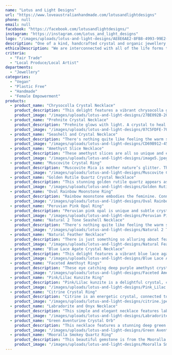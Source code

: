 ```yaml
---
name: "Lotus and Light Designs"
url: "https://www.loveaustralianhandmade.com/lotusandlightdesigns"
phone: null
email: null
facebook: "https://facebook.com/lotusandlightdesigns/"
instagram: "https://instagram.com/Lotus_and_light_designs"
logo: "/images/uploads/lotus-and-light-designs/AE8E6AE2-8FB8-4993-99E2-76D87F01BC86.jpeg"
description: "One of a kind, handcrafted crystal and organic jewellery designed to celebrate the unique and divine gifts the natural world provides us with. Intentional, slow made and sustainable jewellery to adorn yourself with everyday, connecting you to the natural world and reminding you to live the life of your dreams. I use recycled copper and ethically sourced crystals, feathers and shells in my designs."
ethicalDescription: "We are interconnected with all of the life forms that inhabit this magical place, that we temporarily call home. And I am constantly inspired, in awe of and appreciative of the unique and wonderful world we live within. I have always connected jewellery with my life experiences, as each piece comes with its own story and memory that I treasure. For this reason, I chose to turn my passion for the natural world and jewellery into a small handmade business. Each piece of jewellery takes 2-4 days to complete, from hand shaping and hammering the ring bands or bezels for the pendants, to choosing and sourcing crystals from ethical sellers. I also use recycled copper for my work to reduce my environmental impact. I spend time searching for fallen leaves, branches, shed feathers and seashells that I can incorporate into my designs, so all of my organic pieces are completely natural. Nature is a tapestry of inspiring and imaginative artwork, and I use simple designs to showcase the beauty of each crystal or piece of organic material I feature in my work. Each piece of my jewellery is an invitation. To slowdown, appreciate simplicity and be inspired by the wonder of the natural world. I hope my jewellery also becomes a part of your story and holds many treasured memories and moments."
criteria:
  - "Fair Trade"
  - "Local Produce/Local Artist"
departments:
  - "Jewellery"
categories:
  - "Vegan"
  - "Plastic Free"
  - "Handmade"
  - "Female Empowerment"
products:
  - product_name: "Chrysocolla Crystal Necklace"
    product_description: "This delight features a vibrant chrysocolla gemstone set in copper on a dainty copper chain. \n\nThe energy of chrysocolla is that of the goddess, her strength, wisdom and balance. Bringing the masculine and feminine into alignment, whilst focussing the mind and allowing you to speak your heart. \n\nThe crystal pendant is 3cm long and 1.5cm wide. The copper chain is 44cm long, and sealed to prevent any tarnishing or interaction with the skin. \n\nI have set this necklace through the process of electroforming. I begin by preparing the crystal and creating the bail for the necklace, which the chain will pass through. Once I am happy with the setting, I paint a conductive paint onto the parts of the crystal I need the copper to plate onto. The next step is protecting the rest of the crystal with a temporary sealant. Once I have completed these steps, I’m finally ready to put the crystal into my electroforming solution, and use electricity to move copper from one place to another. This process can take anywhere from 24-48 hours, and requires constant monitoring to ensure the process is smooth, and does not happen too quickly, as this affects the quality of the plating. Once the piece is ready, I clean it, remove any sealant from the crystal and finally, sand and polish the copper before adding a chain to finish the necklace. \n\nIt’s quite a process from beginning with a raw crystal, to the finished result and one that I absolutely love. I hope that you treasure your new piece of jewellery for a long time to come."
    product_image: "/images/uploads/lotus-and-light-designs/27BE092B-20AF-4399-AC2A-D3F0734F9019.jpeg"
  - product_name: "Prehnite Crystal Necklace"
    product_description: "Prehnite glows with light. A crystal to heal the healer, this beautiful gem has epidote inclusions, and instills unconditional love while healing your heart, and helping you to work through deep seated fears, removing any unease. \n\nI have set this necklace through the process of electroforming. I begin by preparing the crystal and creating the bail for the necklace, which the chain will pass through. Once I am happy with the setting, I paint a conductive paint onto the parts of the crystal I need the copper to plate onto. The next step is protecting the rest of the crystal with a temporary sealant. Once I have completed these steps, I’m finally ready to put the crystal into my electroforming solution, and use electricity to move copper from one place to another. This process can take anywhere from 24-48 hours, and requires constant monitoring to ensure the process is smooth, and does not happen too quickly, as this affects the quality of the plating. Once the piece is ready, I clean it, remove any sealant from the crystal and finally, sand and polish the copper and add a chain and clasp and its finished!! \n\nIt’s quite a process from beginning with a raw crystal, to the finished result and one that I absolutely love. I hope that you treasure your new piece of jewellery for a long time to come. \n\nThis necklace is 43cm long including the clasp, and the crystal is 3cm by 2cm."
    product_image: "/images/uploads/lotus-and-light-designs/07C5FDFE-70D1-4D89-A56B-32DC46792D5D.jpeg"
  - product_name: "Seashell and Crystal Necklace"
    product_description: "There's nothing quite like feeling the warm sand between your toes and watching the waves crash on the shore, with the sunlight glistening on the water, it's basically heaven! For those times you are unable to lose yourself at the beach, this beautiful and one of a kind seashell necklace has you covered. \n\nThis handknotted necklace features, amazonite, citrine and sunstone, with a natural seashell encased in copper. The necklace is51cm long and the shell is 2.5cm wide and 2cm tall. \n\nThis beauty has the calming and optimistic energies of these gems, combined with the courage to speak your truth, while empowering you to remain true to yourself. \n\nThe necklace is finished with a silver toggle clasp and sits between the collar bones. \n\nMany thanks for viewing my work. Each piece is handmade with care and gratitude for these natural gifts I am fortunate to create with."
    product_image: "/images/uploads/lotus-and-light-designs/CD69B912-45B6-4FB9-8BF8-FE91E86AEFC0.jpeg"
  - product_name: "Amethyst Slice Necklace"
    product_description: "These amethyst slices are all so unique and eye catching. Portals to another world! When I saw these incredibly unique and imperfectly shaped amethyst slices I basically had to have them all! \n\nI absolutely love their geometric patterns and how the copper sets off the beautiful layers of deep purple amethyst and quartz. \n\nAvailable with with a black adjustable cord necklace or copper chain. The copper chain necklace is 51cm including the clasp. \n\nAmethyst connects to our crown chakra, our source energy, giving us faith in ourselves, our confidence and intuition. It will support you in forming and achieving your goals, and working toward them."
    product_image: "/images/uploads/lotus-and-light-designs/image5.jpeg"
  - product_name: "Muscovite Crystal Ring"
    product_description: "Muscovite Mica is mother nature’s glitter. This ring features a soft red/pink hued crystal with silver glitter through it depending on the light. It’s a magical and otherworldly energy that softly reminds you of the magic in your life, and reminds you to connect to all parts of your mind and spirit. This crystal will help you remain in the present moment, melting any tensions away. If you have been unintentionally holding yourself back, muscovite will help you dissolve any blocks and help you learn from your past experiences as you create a different future, using your innate gifts. The crystal is 8mm wide and 13mm long. \n\nI have set this ring through the process of electroforming. I begin by preparing the crystal and making the ring band from copper. Once I am happy with the setting, I paint a conductive paint onto the parts of the crystal I need the copper to plate onto. The next step is protecting the rest of the crystal with a temporary sealant. Once I have completed these steps, I’m finally ready to put the crystal into my electroforming solution, and use electricity to move copper from one place to another. This process can take anywhere from 24-48 hours, and requires constant monitoring to ensure the process is smooth, and does not happen too quickly, as this affects the quality of the plating. Once the piece is ready, I clean it, remove any sealant from the crystal and finally, sand and polish the copper to complete the ring.\n\nIt’s quite a process from beginning with a raw crystal, to the finished result and one that I absolutely love. I hope that you treasure your new piece of jewellery for a long time to come. The ring shown here is a size 6.5- 7 And ready to ship!\n\nTo find your ring size, click on this link: https://findmyringsize.com"
    product_image: "/images/uploads/lotus-and-light-designs/Muscovite Crystal Ring.jpeg"
  - product_name: "Golden Rutile Quartz Crystal Necklace"
    product_description: "This stunning golden rutile quartz appears as though it’s captured a golden flower inside. This quartz is a master healer, and amplifies the healing golden energies of the rutilated crystals inside. You will feel overwhelmed and cocooned in it’s uplifting and joyful vibrations of pure sunlight and healing rays.\n\nA special piece, wrapped in tarnish resistant brass wire to show off the crystal that is nature’s masterpiece.\n\nThe necklace is on a black cord that has an adjustable end, it can be between 43cm and 48cm long.\n\nI only have one available."
    product_image: "/images/uploads/lotus-and-light-designs/Golden Rutile Quartz Crystal Necklace.jpeg"
  - product_name: "Oval Rainbow Moonstone Ring"
    product_description: "Rainbow moonstone embodies the feminine. Connected to the moon, this beauty will teach you to trust yourself and your intuition, showing you the magic in life and yourself. If you're anything like me, you won't be able to stop staring at the depths of this gemstone with the rainbow of colours that are displayed, particularly a beautiful flashy blue. Rainbow monotone is a perfect companion to carry daily, to remind you of the strength in intuitive knowledge, sensitivity, and the divine feminine. \n\nI have set this ring through the process of electroforming. I begin by preparing the crystal and making the ring band from copper. Once I am happy with the setting, I paint a conductive paint onto the parts of the crystal I need the copper to plate onto. The next step is protecting the rest of the crystal with a temporary sealant. Once I have completed these steps, I’m finally ready to put the crystal into my electroforming solution, and use electricity to move copper from one place to another. This process can take anywhere from 24-48 hours, and requires constant monitoring to ensure the process is smooth, and does not happen too quickly, as this affects the quality of the plating. Once the piece is ready, I clean it, remove any sealant from the crystal and finally, sand and polish the copper to complete the ring.\n\nIt’s quite a process from beginning with a raw crystal, to the finished result and one that I absolutely love. I hope that you treasure your new piece of jewellery for a long time to come. The ring shown here is a size 7 And ready to ship!\n\nTo find your ring size, click on this link: https://findmyringsize.com"
    product_image: "/images/uploads/lotus-and-light-designs/Oval Rainbow Moonstone Ring.jpeg"
  - product_name: "Peruvian Pink Opal Ring"
    product_description: "Peruvian pink opal is unique and subtle crystal, with her many layers of pink, appearing in different tones depending on the light and pairs so well with copper.\n\nThe asymmetrical crystal ring is the ONLY ring available and is a size 8.5. The crystal measures approximately 1.2cm x .6cm.\n\nPeruvian pink opal is a heart healing gem, considered to be a gift from Pachamama, the earliest Inca Goddess of Fruitfulness and Mother Earth, and is wonderfully soothing for children and animals, and adults overwhelmed by life. It is particularly useful for healing old emotional wounds, from this life or another, bringing an inner peace to carry one through difficult times. Andean stones promote right action for the highest good and stimulate connection with others and communication from the heart. Nurturing and comforting she’s a delight to wear.\n\nI have set this ring through the process of electroforming. I begin by preparing the crystal and creating the ring band. Once I am happy with the setting, I paint a conductive paint onto the parts of the crystal I need the copper to plate onto. The next step is protecting the rest of the crystal with a temporary sealant. Once I have completed these steps, I’m finally ready to put the crystal into my electroforming solution, and use electricity to move copper from one place to another. This process can take anywhere from 24-48 hours, and requires constant monitoring to ensure the process is smooth, and does not happen too quickly, as this affects the quality of the plating. Once the piece is ready, I clean it, remove any sealant from the crystal and finally, sand and polish the copper to finish off your ring.\n\nIt’s quite a process from beginning with a raw crystal, to the finished result and one that I absolutely love. I hope that you treasure your new piece of jewellery for a long time to come. To find your ring size, click on this link: https://findmyringsize.com"
    product_image: "/images/uploads/lotus-and-light-designs/Peruvian Pink Opal Ring.jpeg"
  - product_name: "Natural 2 Tone Seashell Necklace"
    product_description: "There's nothing quite like feeling the warm sand between your toes and watching the waves crash on the shore, with the sunlight glistening on the water, it's basically heaven! For those times you are unable to lose yourself at the beach, this beautiful and one of a kind seashell necklace has you covered. \n\nFeaturing a beautiful natural seashell with vibrant pink tones that I’ve hand collected from the beach, and immortalised in copper, so you can carry the beautiful energy of the beach with you everyday with this elegantly designed one of a kind necklace.\n\nThe shell is 3cm across and the whole pendant is 5.5cm. The chain is 44cm long and the metal has all be sealed to prevent any tarnishing or oxidisation. \n\nI have set this necklace through the process of electroforming. I begin by preparing the crystal and creating the bail for the necklace, which the chain will pass through. Once I am happy with the setting, I paint a conductive paint onto the parts of the crystal I need the copper to plate onto. The next step is protecting the rest of the crystal with a temporary sealant. Once I have completed these steps, I’m finally ready to put the crystal into my electroforming solution, and use electricity to move copper from one place to another. This process can take anywhere from 24-48 hours, and requires constant monitoring to ensure the process is smooth, and does not happen too quickly, as this affects the quality of the plating. Once the piece is ready, I clean it, remove any sealant from the crystal and finally, sand and polish the copper before adding a chain to finish the necklace. \n\nIt’s quite a process from beginning with a raw organic piece, to the finished result and one that I absolutely love. I hope that you treasure your new piece of jewellery for a long time to come."
    product_image: "/images/uploads/lotus-and-light-designs/Natural 2 Tone Seashell Necklace.jpeg"
  - product_name: "Natural Feather Necklace"
    product_description: "There is just something so alluring about feathers, whenever I pass one I stop and pick it up, feeling that light and free energy the birds carry. So easily soaring to great heights, with their all encompassing perspective. Each and every feather so unique, yet perfectly designed to carry out it's purpose. Feathers are such beautiful reminder of so many important lessons, especially these duck feathers as they remind us to let things go like water off a ducks back.\n\nThese feathers have all been electroformed in copper, and patina'd with the most wonderful depth of colours on them. Each feather is individual and the size is 5-5.5cm in length, and comes on a dainty copper chain. Currently designed to sit just below the collar bones, if you'd like a longer necklace please just ask."
    product_image: "/images/uploads/lotus-and-light-designs/Natural Feather Necklace.jpeg"
  - product_name: "Blue Lace Agate Crystal Necklace"
    product_description: "This delight features a vibrant blue lace agate crystal set in copper on a dainty copper chain. \n\nThe energy of blue lace agate is pure peace, calming the mind and allowing you to speak your heart. The banding is reminiscent of glacial ice, formed over millions of years, offering us a perspective of our time and place on earth. \n\nThe crystal pendant is is 2.5cm long and 1cm wide. The chain is 43cm long including the clasp.\n\nI have set this necklace through the process of electroforming. I begin by preparing the crystal and creating the bail for the necklace, which the chain will pass through. Once I am happy with the setting, I paint a conductive paint onto the parts of the crystal I need the copper to plate onto. The next step is protecting the rest of the crystal with a temporary sealant. Once I have completed these steps, I’m finally ready to put the crystal into my electroforming solution, and use electricity to move copper from one place to another. This process can take anywhere from 24-48 hours, and requires constant monitoring to ensure the process is smooth, and does not happen too quickly, as this affects the quality of the plating. Once the piece is ready, I clean it, remove any sealant from the crystal and finally, sand and polish the copper before adding a chain to finish the necklace. \n\nIt’s quite a process from beginning with a raw crystal, to the finished result and one that I absolutely love. I hope that you treasure your new piece of jewellery for a long time to come."
    product_image: "/images/uploads/lotus-and-light-designs/Blue Lace Agate Crystal Necklace.jpeg"
  - product_name: "Faceted Amethsyt Rings"
    product_description: "These eye catching deep purple amethyst crystals rings pair so beautifully with warm copper tones.\n\nI have set this ring through the process of electroforming. I begin by preparing the crystal and creating the ringband first. Once I am happy with the setting, I paint a conductive paint onto the parts of the crystal I need the copper to plate onto. The next step is protecting the rest of the crystal with a temporary sealant. Once I have completed these steps, I’m finally ready to put the crystal into my electroforming solution, and use electricity to move copper molecules from one place to another. This process can take anywhere from 24-48 hours, and requires constant monitoring to ensure the process is smooth, and does not happen too quickly, as this affects the quality of the plating. Once the piece is ready, I clean it, remove any sealant from the crystal and finally, sand and polish the copper. \n\nIt’s quite a process from beginning with a raw crystal, to the finished result and one that I absolutely love. I hope that you treasure your new piece of jewellery for a long time to come. \n\nAmethyst connects to our crown chakra, and supports us by enhancing our will power, connecting us to our higher source and calming our mind. Amethyst connects to our crown chakra, and supports us by enhancing our will power, connecting us to our higher source and calming our mind. \n\nThis is a beautiful stone to work with if you have an overactive mind or need to reconnect to your spiritual centre.\n\nTo find your ring size, please visit https://findmyringsize.com/"
    product_image: "/images/uploads/lotus-and-light-designs/Faceted Amethsyt Rings.jpeg"
  - product_name: "Pink/Lilac Kunzite Ring"
    product_description: "Pink/Lilac kunzite is a delightful crystal, connected to the heart centre, she stimulates a connection between heart and mind. Joyful and uplifting this sweet crystal encourages us to let down our walls to allow unconditional love and joy into our lives. Kunzite reminds us of the beauty and perfection of the present moment, and encourages us to speak our feelings. \n\nI have set this ring through the process of electroforming. I begin by preparing the crystal and creating the ringband first.Once I am happy with the setting, I paint a conductive paint onto the parts of the crystal I need the copper to plate onto. The next step is protecting the rest of the crystal with a temporary sealant. Once I havecompleted these steps, I’m finally ready to put the crystal into my electroforming solution, and use electricity to move copper molecules from one place to another. This process can take anywhere from 24-48 hours, and requiresconstant monitoring to ensure the process is smooth, and does not happen too quickly, as this affects the quality of the plating. Once thepiece is ready, I clean it, remove any sealant from the crystal and finally, sand and polish the copper before adding a chain to finish the necklace. \n\nIt’s quite a process from beginning with a raw crystal, to the finished result and one that I absolutely love. I hope that you treasure your new piece of jewellery for a long time to come. To find your ring size, please visit https://findmyringsize.com/"
    product_image: "/images/uploads/lotus-and-light-designs/Pink_Lilac Kunzite Ring.jpeg"
  - product_name: "Citrine Crystal Ring"
    product_description: "Citrine is an energetic crystal, connected to the solar plexus, the energy centre that governs our confidence, self esteem, inner fire and drive. \n\nCitrine is perfect for those days you are feeling tired or lethargic, in need of motivation and a powerful reminder of your inner nature, your unique and special energy that you bring to the world. Citrine will remind you of your inner value and help you to embody the confidence to authentically live the life you want of live. Citrine also helps us invite abundance and joy into our lives, with the light of the sunshine.\n\nI have set this ring through the process of electroforming. I begin by preparing the crystal and creating the ringband first. Once I am happy with the setting, I paint a conductive paint onto the parts of the crystal I need the copper to plate onto. The next step is protecting the rest of the crystal with a temporary sealant. Once I have completed these steps, I’m finally ready to put the crystal into my electroforming solution, and use electricity to move copper molecules from one place to another. This process can take anywhere from 24-48 hours, and requires constant monitoring to ensure the process is smooth, and does not happen too quickly, as this affects the quality of the plating. Once the piece is ready, I clean it, remove any sealant from the crystal and finally, sand and polish the copper. \n\nIt’s quite a process from beginning with a raw crystal, to the finished result and one that I absolutely love. I hope that you treasure your new piece of jewellery for a long time to come."
    product_image: "/images/uploads/lotus-and-light-designs/citrine.jpeg"
  - product_name: "Labradorite and Onyx Necklace"
    product_description: "This simple and elegant necklace features labrodorite and onyx, with a small lotus charm. The lotus is a symbol of growth and transformation. Labrodorite  is such a wonderful Crystal as it connects you with your imagination, your vision and encourages you to dream big, offering a protective energy at the same time. And Onyx, well, she was the perfect match. Protective and grounding, she roots your feet to the earth while labrosirtw raises you up to the skies with your dreams, so onyx helps you stay focussed and plan the steps you need to take, to bring your ideas into reality. This necklace is lightweight and perfect to wear everyday. It is 58cm long and has a simple silver clasp to finish."
    product_image: "/images/uploads/lotus-and-light-designs/Labradorite and Onyx Necklace.jpeg"
  - product_name: "Green Aventurine Crystal Orb"
    product_description: "This necklace features a stunning deep green aventurine crystal wrapped up in layers of copper. This design is created around the crystal to give the appearance of the crystal floating inside. It is very secure, and looks beautiful on. Green aventurine brings feelings of belonging, activating your connection to earth, and showing you that you are and always have been home here. It is a stone of prosperity and luck, inspiring optimism and joy."
    product_image: "/images/uploads/lotus-and-light-designs/Green Aventurine Crystal Orb.jpeg"
  - product_name: "Mooralla Smokey Quartz Ring"
    product_description: "This beautiful gemstone is from the Mooralla mine in Victoria. Grounding and solid, smokey quartz brings you to earth and anchors your energy to focus and achieve your hearts desires. A powerful protective crystal she will support you in finding your place and belonging. \n\nThis ring is a size 7. The back of the crystal is open to allow light to pass, for there is always light in the darkest of days.\n\nI have set this ring through the process of electroforming. I begin by preparing the crystal and creating the ringband first. Once I am happy with the setting, I paint a conductive paint onto the parts of the crystal I need the copper to plate onto. The next step is protecting the rest of the crystal with a temporary sealant. Once I have completed these steps, I’m finally ready to put the crystal into my electroforming solution, and use electricity to move copper molecules from one place to another. This process can take anywhere from 24-48 hours, and requires constant monitoring to ensure the process is smooth, and does not happen too quickly, as this affects the quality of the plating. Once the piece is ready, I clean it, remove any sealant from the crystal and finally, sand and polish the copper. \n\nIt’s quite a process from beginning with a raw crystal, to the finished result and one that I absolutely love. I hope that you treasure your new piece of jewellery for a long time to come."
    product_image: "/images/uploads/lotus-and-light-designs/Mooralla Smokey Quartz Ring.jpeg"
---
```

